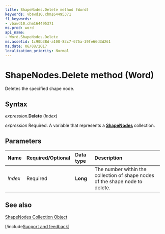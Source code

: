 ```yaml
---
title: ShapeNodes.Delete method (Word)
keywords: vbawd10.chm164495371
f1_keywords:
- vbawd10.chm164495371
ms.prod: word
api_name:
- Word.ShapeNodes.Delete
ms.assetid: 1c90b38d-a108-83c7-675a-39fe66d3d261
ms.date: 06/08/2017
localization_priority: Normal
---
```



# ShapeNodes.Delete method (Word)

Deletes the specified shape node.


## Syntax

_expression_.**Delete** (_Index_)

_expression_ Required. A variable that represents a **[ShapeNodes](Word.shapenodes.md)** collection.


## Parameters



|Name|Required/Optional|Data type|Description|
|:-----|:-----|:-----|:-----|
| _Index_|Required| **Long**|The number within the collection of shape nodes of the shape node to delete.|

## See also


[ShapeNodes Collection Object](Word.shapenodes.md)

[!include[Support and feedback](~/includes/feedback-boilerplate.md)]